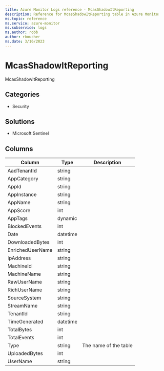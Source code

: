 ```yaml
---
title: Azure Monitor Logs reference - McasShadowItReporting
description: Reference for McasShadowItReporting table in Azure Monitor Logs.
ms.topic: reference
ms.service: azure-monitor
ms.subservice: logs
ms.author: robb
author: rboucher
ms.date: 3/16/2023
---
```


# McasShadowItReporting

 McasShadowItReporting

## Categories

- Security
## Solutions

- Microsoft Sentinel




## Columns

| Column | Type | Description |
| --- | --- | --- |
| AadTenantId | string |  |
| AppCategory | string |  |
| AppId | string |  |
| AppInstance | string |  |
| AppName | string |  |
| AppScore | int |  |
| AppTags | dynamic |  |
| BlockedEvents | int |  |
| Date | datetime |  |
| DownloadedBytes | int |  |
| EnrichedUserName | string |  |
| IpAddress | string |  |
| MachineId | string |  |
| MachineName | string |  |
| RawUserName | string |  |
| RichUserName | string |  |
| SourceSystem | string |  |
| StreamName | string |  |
| TenantId | string |  |
| TimeGenerated | datetime |  |
| TotalBytes | int |  |
| TotalEvents | int |  |
| Type | string | The name of the table |
| UploadedBytes | int |  |
| UserName | string |  |
